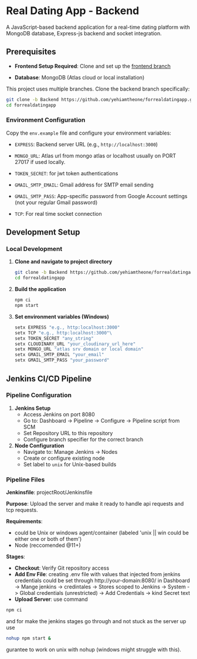 # Real Dating App - Backend

A JavaScript-based backend application for a real-time dating platform with MongoDB database, Express-js backend and socket integration.

## Prerequisites

- **Frontend Setup Required**: Clone and set up the [frontend branch](https://github.com/yehiamtheone/forrealdatingapp/tree/Frontend) 

- **Database**: MongoDB (Atlas cloud or local installation)


This project uses multiple branches. Clone the backend branch specifically:

```bash
git clone -b Backend https://github.com/yehiamtheone/forrealdatingapp.git
cd forrealdatingapp
```

### Environment Configuration

Copy the `env.example` file and configure your environment variables:

- `EXPRESS`: Backend server URL (e.g., `http://localhost:3000`)

- `MONGO_URL`: Atlas url from mongo atlas or localhost usually on PORT 27017
if used locally.   
 
- `TOKEN_SECRET`: for jwt token authentications

- `GMAIL_SMTP_EMAIL`: Gmail address for SMTP email sending

- `GMAIL_SMTP_PASS`: App-specific password from Google Account settings (not your regular Gmail password)

- `TCP`: For real time socket connection

## Development Setup

### Local Development

1. **Clone and navigate to project directory**
   ```bash
   git clone -b Backend https://github.com/yehiamtheone/forrealdatingapp.git
   cd forrealdatingapp
   ```
2. **Build the application**
   ```bash
   npm ci
   npm start
   
   ```
3. **Set environment variables (Windows)**
   ```bat
   setx EXPRESS "e.g., http:localhost:3000"
   setx TCP "e.g., http:localhost:3000"\
   setx TOKEN_SECRET "any_string"
   setx CLOUDINARY_URL "your_cloudinary_url_here"
   setx MONGO_URL "atlas srv domain or local domain"
   setx GMAIL_SMTP_EMAIL "your_email"
   setx GMAIL_SMTP_PASS "your_password"
   ```

## Jenkins CI/CD Pipeline

### Pipeline Configuration

1. **Jenkins Setup**
   - Access Jenkins on port 8080
   - Go to: Dashboard → Pipeline → Configure → Pipeline script from SCM
   - Set Repository URL to this repository
   - Configure branch specifier for the correct branch
2. **Node Configuration**
   - Navigate to: Manage Jenkins → Nodes
   - Create or configure existing node
   - Set label to `unix` for Unix-based builds

### Pipeline Files
**Jenkinsfile**: projectRoot/Jenkinsfile

**Purpose**: Upload the server and make it ready to handle api requests and tcp requests.

**Requirements**: 
- could be Unix or windows agent/container (labeled 'unix || win could be either one or both of them')
- Node (reccomended @11+)

**Stages**:
- **Checkout**: Verify Git repository access
- **Add Env File**: creating .env file
with values that injected from jenkins credentials
could be set through http://your-domain:8080/ in Dashboard -> Mange jenkins -> credintales -> Stores scoped to Jenkins -> System -> Global credentials (unrestricted) -> Add Credentials -> kind Secret text
- **Upload Server**: use command 
```sh
npm ci
```
and for make the jenkins stages go through and not stuck as the server up 
use
```sh
nohup npm start &
```
gurantee to work on unix with nohup (windows might struggle with this).


